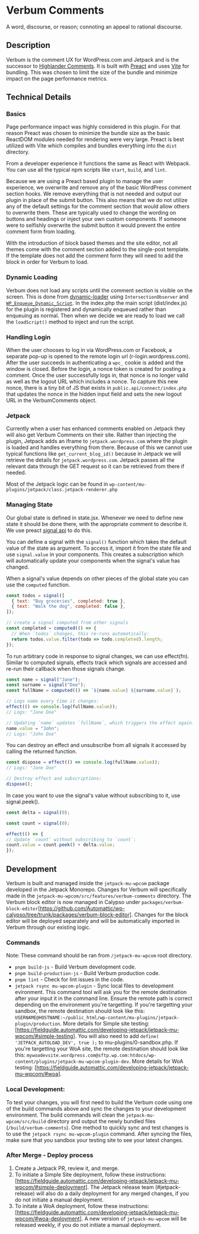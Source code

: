 # Verbum Comments

A word, discourse, or reason; connoting an appeal to rational discourse.

## Description

Verbum is the comment UX for WordPress.com and Jetpack and is the successor to [Highlander Comments](../highlander-comments/highlander-comments.php). It is built with [Preact](https://preactjs.com/) and uses [Vite](https://vitejs.dev/) for bundling. This was chosen to limit the size of the bundle and minimize impact on the page performance metrics.

## Technical Details

### Basics

Page performance impact was highly considered in this plugin. For that reason Preact was chosen to minimize the bundle size as the basic ReactDOM modules needed for rendering were very large. Preact is best utilized with Vite which compiles and bundles everything into the `dist` directory.

From a developer experience it functions the same as React with Webpack. You can use all the typical npm scripts like `start`, `build`, and `lint`.

Because we are using a Preact based plugin to manage the user experience, we overwrite and remove any of the basic WordPress comment section hooks. We remove everything that is not needed and output our plugin in place of the submit button. This also means that we do not utilize any of the default settings for the comment section that would allow others to overwrite them. These are typically used to change the wording on buttons and headings or inject your own custom components. If someone were to selfishly overwrite the submit button it would prevent the entire comment form from loading.

With the introduction of block based themes and the site editor, not all themes come with the comment section added to the single-post template. If the template does not add the comment form they will need to add the block in order for Verbum to load.

### Dynamic Loading

Verbum does not load any scripts until the comment section is visible on the screen. This is done from [dynamic-loader](./dynamic-loader.js) using `IntersectionObserver` and [`WP_Enqueue_Dynamic_Script`](../wp-enqueue-dynamic-script.php). In the index.php the main script (dist/index.js) for the plugin is registered and dynamically enqueued rather than enqueuing as normal. Then when we decide we are ready to load we call the `loadScript()` method to inject and run the script.

### Handling Login

When the user chooses to log in via WordPress.com or Facebook, a separate pop-up is opened to the remote login url (r-login.wordpress.com). After the user succeeds in authenticating a `wpc_` cookie is added and the window is closed. Before the login, a nonce token is created for posting a comment. Once the user successfully logs in, that nonce is no longer valid as well as the logout URL which includes a nonce. To capture this new nonce, there is a tiny bit of JS that exists in `public.api/connect/index.php` that updates the nonce in the hidden input field and sets the new logout URL in the VerbumComments object.

### Jetpack

Currently when a user has enhanced comments enabled on Jetpack they will also get Verbum Comments on their site. Rather than injecting the plugin, Jetpack adds an iframe to `jetpack.wordpress.com` where the plugin is loaded and handles everything from there. Because of this we cannot use typical functions like `get_current_blog_id()` because in Jetpack we will retrieve the details for `jetpack.wordpress.com`. Jetpack passes all the relevant data through the GET request so it can be retrieved from there if needed.

Most of the Jetpack logic can be found in `wp-content/mu-plugins/jetpack/class.jetpack-renderer.php`

### Managing State
Our global state is defined in state.jsx. Whenever we need to define new state it should be done there, with the appropriate comment to describe it. We use preact [signal api](https://preactjs.com/guide/v10/signals/) to do this. 

You can define a signal with the `signal()` function which takes the default value of the state as argument. To access it, import it from the state file and use `signal.value` in your components. This creates a subscription which will automatically update your components when the signal's value has changed. 

When a signal's value depends on other pieces of the global state you can use the `computed` function.
```js
const todos = signal([
  { text: "Buy groceries", completed: true },
  { text: "Walk the dog", completed: false },
]);

// create a signal computed from other signals
const completed = computed(() => {
  // When `todos` changes, this re-runs automatically:
  return todos.value.filter(todo => todo.completed).length;
});

```
To run arbitrary code in response to signal changes, we can use effect(fn). Similar to computed signals, effects track which signals are accessed and re-run their callback when those signals change.
```js
const name = signal("Jane");
const surname = signal("Doe");
const fullName = computed(() => `${name.value} ${surname.value}`);

// Logs name every time it changes:
effect(() => console.log(fullName.value));
// Logs: "Jane Doe"

// Updating `name` updates `fullName`, which triggers the effect again:
name.value = "John";
// Logs: "John Doe"
```
You can destroy an effect and unsubscribe from all signals it accessed by calling the returned function.
```js
const dispose = effect(() => console.log(fullName.value));
// Logs: "Jane Doe"

// Destroy effect and subscriptions:
dispose();

```
In case you want to use the signal's value without subscribing to it, use signal.peek().
```js
const delta = signal(0);

const count = signal(0);

effect(() => {
// Update `count` without subscribing to `count`:
count.value = count.peek() + delta.value;
});
```

## Development

Verbum is built and managed inside the `jetpack-mu-wpcom` package developed in the Jetpack Monorepo. Changes for Verbum will specifically made in the `jetpack-mu-wpcom/src/features/verbum-comments` directory. The Verbum block editor is now managed in Calypso under `packages/verbum-block-editor`[https://github.com/Automattic/wp-calypso/tree/trunk/packages/verbum-block-editor]. Changes for the block editor will be deployed separately and will be automatically imported in Verbum through our existing logic.

### Commands

Note: These command should be ran from `/jetpack-mu-wpcom` root directory.

* `pnpm build-js` - Build Verbum development code.
* `pnpm build-production-js` - Build Verbum production code.
* `pnpm lint` - Check for lint issues in the code.
* `jetpack rsync mu-wpcom-plugin` - Sync local files to development evironment. This command tool will ask you for the remote destination after your input it in the command line. Ensure the remote path is correct depending on the environment you're targetting. If you're targetting your sandbox, the remote destination should look like this: `USERNAME@HOSTNAME:~/public_html/wp-content/mu-plugins/jetpack-plugin/production`. More details for Simple site testing: [https://fieldguide.automattic.com/developing-jetpack/jetpack-mu-wpcom/#simple-testing]. You will also need to add `define( 'JETPACK_AUTOLOAD_DEV', true );` to mu-plugins/0-sandbox.php. If you're targetting your WoA site, the remote destination should look like this: `mywoadevsite.wordpress.com@sftp.wp.com:htdocs/wp-content/plugins/jetpack-mu-wpcom-plugin-dev`. More details for WoA testing: [https://fieldguide.automattic.com/developing-jetpack/jetpack-mu-wpcom/#woa].

### Local Development:

To test your changes, you will first need to build the Verbum code using one of the build commands above and sync the changes to your development environment. The build commands will clean the `jetpack-mu-wpcom/src/build` directory and output the newly bundled files (`/build/verbum-comments`). One method to quickly sync and test changes is to use the `jetpack rsync mu-wpcom-plugin` command. After syncing the files, make sure that you sandbox your testing site to see your latest changes.

### After Merge - Deploy process

1. Create a Jetpack PR, review it, and merge.
2. To initiate a Simple Site deployment, follow these instructions: [https://fieldguide.automattic.com/developing-jetpack/jetpack-mu-wpcom/#simple-deployment]. The Jetpack release team (#jetpack-release) will also do a daily deployment for any merged changes, if you do not initiate a manual deployment.
3. To initate a WoA deployment, follow these instructions: [https://fieldguide.automattic.com/developing-jetpack/jetpack-mu-wpcom/#woa-deployment]. A new version of `jetpack-mu-wpcom` will be released weekly, if you do not initiate a manual deployment.
